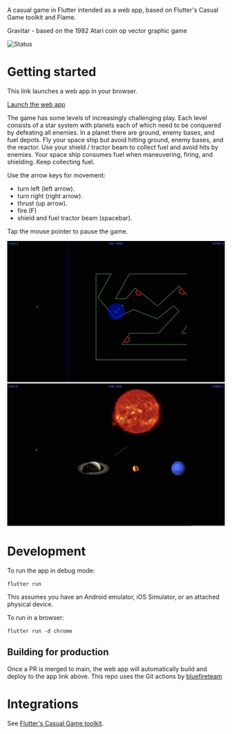 A casual game in Flutter intended as a web app, based on Flutter's Casual Game toolkit and Flame.

Gravitar - based on the 1982 Atari coin op vector graphic game

![Status](https://github.com/cybaker/Gravitar/actions/workflows/publish.yaml/badge.svg)

# Getting started

This link launches a web app in your browser.

[Launch the web app](https://cybaker.github.io/Gravitar/)

The game has some levels of increasingly challenging play.
Each level consists of a star system with planets each of which need to be conquered by defeating all enemies.
In a planet there are ground, enemy bases, and fuel depots.
Fly your space ship but avoid hitting ground, enemy bases, and the reactor.
Use your shield / tractor beam to collect fuel and avoid hits by enemies.
Your space ship consumes fuel when maneuvering, firing, and shielding. Keep collecting fuel.

Use the arrow keys for movement:
- turn left (left arrow).
- turn right (right arrow).
- thrust (up arrow).
- fire (F)
- shield and fuel tractor beam (spacebar).

Tap the mouse pointer to pause the game.

![Screenshot](https://github.com/cybaker/Gravitar/blob/main/assets/docs/dueling.jpg)
![Screenshot](https://github.com/cybaker/Gravitar/blob/main/assets/docs/starsystem.jpg)

# Development

To run the app in debug mode:

    flutter run

This assumes you have an Android emulator, iOS Simulator, or an attached physical device.

To run in a browser:

    flutter run -d chrome

## Building for production

Once a PR is merged to main, the web app will automatically build and deploy to the app link above.
This repo uses the Git actions by [bluefireteam](https://github.com/bluefireteam/flutter-gh-pages)

# Integrations

See [Flutter's Casual Game toolkit](https://docs.flutter.dev/resources/games-toolkit). 